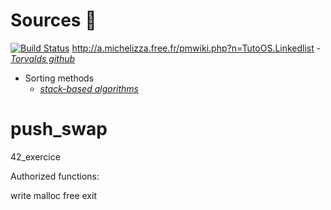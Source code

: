 
#  Sources :bookmark_tabs: 

[![Build Status](https://travis-ci.com/spajeo/push_swap.svg?token=oVcxernG54jM76XzQesq&branch=master)](https://travis-ci.com/spajeo/push_swap)
http://a.michelizza.free.fr/pmwiki.php?n=TutoOS.Linkedlist
	- [*Torvalds github*](https://github.com/torvalds/linux/blob/master/include/linux/list.h)
- Sorting methods
	- [*stack-based algorithms*](http://liacs.leidenuniv.nl/~rijnjnvan/ds2013/assets/opdrachten/opdracht1-stacksorting.pdf)

# push_swap
42_exercice

Authorized functions:

write
malloc
free
exit
